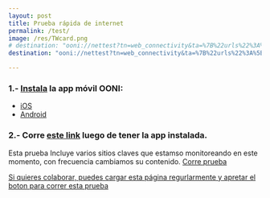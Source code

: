 ```yaml
---
layout: post
title: Prueba rápida de internet
permalink: /test/
image: /res/TWcard.png
# destination: "ooni://nettest?tn=web_connectivity&ta=%7B%22urls%22%3A%5B%22https%3A%2F%2Fcnnespanol.cnn.com%2F%22%2C%22http%3A%2F%2Fwww.meridiano.com.ve%2F%22%2C%22http%3A%2F%2Fwww.2001.com.ve%2F%22%2C%22https%3A%2F%2Fwww.nytimes.com%2F%22%2C%22https%3A%2F%2Fwww.univision.com%2F%22%2C%22http%3A%2F%2Farmando.info%2F%22%2C%22https%3A%2F%2Farmando.info%2F%22%2C%22https%3A%2F%2Fvivoplay.net%2F%22%2C%22https%3A%2F%2Fnoticiasvenezuela.org%2F%22%2C%22http%3A%2F%2Fel-nacional.com%2F%22%2C%22http%3A%2F%2Felnacional.com%2F%22%2C%22https%3A%2F%2Fel-nacional.com%2F%22%2C%22http%3A%2F%2Feluniversal.com%2F%22%2C%22http%3A%2F%2Fevtvmiami.com%2F%22%2C%22https%3A%2F%2Fevtvmiami.com%2F%22%2C%22http%3A%2F%2Fwww.vpitv.com%2F%22%2C%22http%3A%2F%2Fwww.vpitv.com%2F%22%2C%22http%3A%2F%2Fwww.eltiempo.com%2F%22%2C%22https%3A%2F%2Fsoundcloud.com%2F%22%2C%22https%3A%2F%2Fwww.change.org%2F%22%2C%22https%3A%2F%2Fwww.change.org%2F%22%2C%22https%3A%2F%2Ftwitter.com%2F%22%2C%22http%3A%2F%2Ftwitter.com%2F%22%2C%22http%3A%2F%2Fmobile.twitter.com%2F%22%2C%22https%3A%2F%2Fmobile.twitter.com%2F%22%2C%22https%3A%2F%2Fpbs.twimg.com%2F%22%2C%22https%3A%2F%2Fabs.twimg.com%2F%22%2C%22http%3A%2F%2Ffacebook.com%2F%22%2C%22http%3A%2F%2Fstatic.xx.fbcdn.net%2F%22%2C%22https%3A%2F%2Fwww.youtube.com%2F%22%2C%22http%3A%2F%2Fyoutube.com%2F%22%2C%22https%3A%2F%2Fssl.gstatic.com%2F%22%2C%22http%3A%2F%2Fajax.googleapis.com%2F%22%2C%22http%3A%2F%2Flh3.googleusercontent.com%2F%22%2C%22http%3A%2F%2Finstagram.com%2F%22%2C%22https%3A%2F%2Finstagram.com%2F%22%2C%22http%3A%2F%2Fapi.instagram.com%2F%22%2C%22https%3A%2F%2Fapi.instagram.com%2F%22%2C%22https%3A%2F%2Fwww.pscp.tv%2F%22%2C%22https%3A%2F%2Fapi.periscope.tv%2F%22%2C%22http%3A%2F%2Fgmail.com%2F%22%2C%22https%3A%2F%2Fmail.google.com%2F%22%2C%22http%3A%2F%2Flivestream.com%2F%22%2C%22https%3A%2F%2Flivestream.com%2F%22%2C%22https%3A%2F%2Fblogger.com%2F%22%2C%22https%3A%2F%2Fgetintra.org%2F%22%2C%22https%3A%2F%2Fgetoutline.org%2F%22%2C%22http%3A%2F%2Fcheck.googlezip.net%2F%22%2C%22http%3A%2F%2Fcheck.googlezip.net%2Fconnect%2F%22%2C%22http%3A%2F%2Fdatasaver.googleapis.com%2F%22%2C%22https%3A%2F%2Fdatasaver.googleapis.com%2F%22%2C%22https%3A%2F%2Faccounts.google.com%2F%22%2C%22http%3A%2F%2Fvoluntariosxvenezuela.com%2F%22%2C%22https%3A%2F%2Fvoluntariosxvenezuela.com%2F%22%2C%22http%3A%2F%2Fwww.voluntariosxvenezuela.com%2F%22%2C%22http%3A%2F%2Fwww.tunnelbear.com%2F%22%2C%22https%3A%2F%2Fwww.tunnelbear.com%2F%22%2C%22https%3A%2F%2Fwindscribe.com%2F%22%2C%22https%3A%2F%2Fwww.dw.com%2F%22%2C%22https%3A%2F%2Fgetlantern.org%2F%22%2C%22https%3A%2F%2Fantena3internacional.com%2F%22%2C%22https%3A%2F%2Fcidh.org%2F%22%2C%22https%3A%2F%2Foea.org%2F%22%2C%22http%3A%2F%2Fnetblocks.org%2F%22%2C%22http%3A%2F%2Fpsiphon.ca%2F%22%2C%22http%3A%2F%2Felpitazo.com%2F%22%2C%22http%3A%2F%2Felpitazo.info%2F%22%2C%22http%3A%2F%2Fel-nacional.com%2F%22%2C%22http%3A%2F%2Fwww.infobae.com%2F%22%2C%22http%3A%2F%2Fmaduradas.com%2F%22%2C%22http%3A%2F%2Fminuto30.com%2F%22%2C%22http%3A%2F%2Fnoticiaaldia.com%2F%22%2C%22http%3A%2F%2Fnoticias.com%2F%22%2C%22http%3A%2F%2Fntn24.com%2F%22%2C%22http%3A%2F%2Fntn24america.com%2F%22%2C%22http%3A%2F%2Feluniversal.com%22%2C%22http%3A%2F%2Fcontrapunto.com%22%2C%22http%3A%2F%2Felcooperante.com%22%2C%22http%3A%2F%2Fefectococuyo.com%22%2C%22http%3A%2F%2Fcorreodelcaroni.com%22%2C%22http%3A%2F%2Fcronica.uno%22%2C%22http%3A%2F%2Fcontrapunto.com%22%2C%22https%3A%2F%2Fwww.aporrea.org%22%2C%22http%3A%2F%2Fpuntodecorte.com%22%2C%22http%3A%2F%2Finfodio.com%22%2C%22http%3A%2F%2Falekboyd.blogspot.com%22%2C%22http%3A%2F%2Fbloquedearmas.com%22%2C%22http%3A%2F%2Fvesinfiltro.com%22%2C%22http%3A%2F%2Frun.ooni.io%22%5D%7D&mv=1.2.0"
destination: "ooni://nettest?tn=web_connectivity&ta=%7B%22urls%22%3A%5B%22https%3A%2F%2Fwww.youtube.com%2F%22%2C%22https%3A%2F%2Ftwitter.com%2F%22%2C%22http%3A%2F%2Fmobile.twitter.com%2F%22%2C%22https%3A%2F%2Fpbs.twimg.com%2F%22%2C%22https%3A%2F%2Fapi.twitter.com%2F%22%2C%22https%3A%2F%2Fabs.twimg.com%2F%22%2C%22http%3A%2F%2Ffacebook.com%2F%22%2C%22https%3A%2F%2Finstagram.com%2F%22%2C%22https%3A%2F%2Fapi.instagram.com%2F%22%2C%22https%3A%2F%2Fwww.pscp.tv%2F%22%2C%22https%3A%2F%2Fwww.periscope.tv%2F%22%2C%22http%3A%2F%2Fcoronavirusvenezuela.info%2F%22%2C%22http%3A%2F%2Fpvenezuela.com%2F%22%2C%22https%3A%2F%2Fpresidenciave.com%2F%22%2C%22http%3A%2F%2Fstatic.xx.fbcdn.net%2F%22%2C%22https%3A%2F%2Fssl.gstatic.com%2F%22%2C%22http%3A%2F%2Fajax.googleapis.com%2F%22%2C%22http%3A%2F%2Flh3.googleusercontent.com%2F%22%2C%22https%3A%2F%2Fpuntodecorte.com%2F%22%2C%22https%3A%2F%2Faccounts.google.com%2F%22%2C%22https%3A%2F%2Faccounts.google.com%2F%22%2C%22http%3A%2F%2Fwww.bing.com%22%2C%22https%3A%2F%2Fvesinfiltro.com%2F%22%2C%22http%3A%2F%2Frun.ooni.io%2F%22%2C%22https%3A%2F%2Fwww.elnuevoherald.com%2F%22%2C%22http%3A%2F%2Fnetblocks.org%2F%22%2C%22http%3A%2F%2Fefectococuyo.com%2F%22%2C%22http%3A%2F%2Fcronica.uno%2F%22%2C%22http%3A%2F%2Fcontrapunto.com%2F%22%2C%22http%3A%2F%2Fpuntodecorte.com%2F%22%2C%22http%3A%2F%2Fwww.vamosbien.com%2F%22%2C%22https%3A%2F%2Fwww.vamosbien.com%2F%22%2C%22http%3A%2F%2Fvamosatrabajar.vamosbien.com%2F%22%2C%22https%3A%2F%2Fvamosatrabajar.vamosbien.com%2F%22%2C%22https%3A%2F%2Fpvenezuela.com%2F%22%2C%22https%3A%2F%2Fpresidenciave.com%2F%22%2C%22https%3A%2F%2Fteleconsulta.presidenciave.org%2F%22%2C%22https%3A%2F%2Fpresidenciave.org%2F%22%2C%22https%3A%2F%2Fconsulta.teleconsultave.com%2F%22%2C%22https%3A%2F%2Fwww.efe.com%2F%22%5D%7D&mv=1.2.0"

---
```


### 1.- [Instala](https://ooni.torproject.org/install/) la app móvil OONI:
* [iOS](https://itunes.apple.com/us/app/id1199566366)
* [Android](https://play.google.com/store/apps/details?id=org.openobservatory.ooniprobe)

### 2.- Corre [este link]({{page.destination}}) luego de tener la app instalada.

Esta prueba Incluye varios sitios claves que estamso monitoreando en este momento, con frecuencia cambiamos su contenido. <a class="btn btn-info" href="{{page.destination}}">Corre prueba

Si quieres colaborar, puedes cargar esta página regurlarmente y apretar el boton para [correr esta prueba]({{page.destination}})
